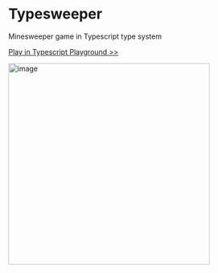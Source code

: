 # Typesweeper

Minesweeper game in Typescript type system

[Play in Typescript Playground >>](https://www.typescriptlang.org/play?#code/MYewdgzgLgBA5gQwLYFMYF4ZgK4BtcwIQzZgDWYIA7mIcQLICWYKAylSigA4oBOA4shQBuAFCjEqAHS4UANxS4pAOQDyAJXoBBADJToCOCgCM+qAl5QA2gANxgXg3AZ-tOXzt649vjgeD-AxwT3Aa-3AwNFPMPcIn18o4KCA0Ijw8Ji42ISkxMi-WLSMjIAmPxSokr90zNcAFj8AZj9C6Oy4mLdygqacuIbXNorHFM7Alqde1wbS-1Sp4cdRrw6pofrl-1b233GFqO7Muc9u5uy+vYi6xvOZzxO8vpGb+92Hp7cbAF1xAHoPmABRAA9kFxZKIvvAhDJ5IopD8tKwAJpmQwmRGWWyfb4PFIgjG3eaTbEwMZFYkbFZY0GuAaLOIEomTQY0iluTb06m0rLnBoskJMm7knF8ppvKwAcgA7H98iLXlIAGa4Qxo9mC-G826ASr3+YTmSTtmSmsr+gsGYaDgyeQLHNzqRbtZSSVySbbMQa1RkUsKRQA2SXSuUKuBKt19LV5dX2TWuy0svWk87OvHmxnR41stXWk3BiaO+PxYPJKN23Ee16imp-MV++WKuyG92FsMR0M6i4ra2GqmZlOsrtFjNpy1Nh361WDkMN3FOEuiiUADirAaDY4Lo6LYXDkdXdOzI4TU9TnVNB6mR9zvY8m9j7fziU3e+LQtL3r+85l1cDtZvnmbSQ3P6tuptk6eaWp2A59seaTpsB57uJeQG5nWt5Dluk5GpMnoAKwvn6IA8GAS5ruOqG-ih94xgh-5gYe0E9uB26QSBa7wXG17LuhEZkUxLoYU+lQ4TKeEoARn7sd+E6kXe3EtjucZUYx5EKdJTj9jRg4sTm-77vGf4SQ+vGivxACcuH4YRPH3uuXGnrJbFFtRJ60UmilnuBsYoVewG0gEEwTJxUneZ0MzTs+JmCWZolESulnIQFtG2V5aoOVB3bOcpAGuWpMDuRpu7cT5gE6dZFLUu5HEBJ6EphVIQkieiUWZFpsX-hRrGJaBSmnmlNmMQSOUJYhJW+U6ulbqVlGPjOfzGKZwnmbidmNnF3YDfJdFZXS3Xxb1oL9cOckNgVrZFcthLjW1uaej6M3hXNkXrItGrFSt+2PdpW2pTayYQZljnfHtnJ5d5w0naG52aZNIrYTdNURfVK4QyRFSjS5q16cl32bV9qM7f9KweRNY0gzEKP5UFhOBFhvq3XVSHaYjMXvaTPWAwdSMYy5H0-RjfX47lbPOkdIP+WD5MXSF-Ew7V832qzb0ciLemtQz6Uc+lZpfSzSa83GBPi4dxPZMzJViyrnr8VKNMy3inmDWOfnGy9cvtfZnVOdj6swW5fNo0ThUk89Z2m3lnrlpb-o1vDHK21pLGK0jytA0lbufdr23rd9AMxwb-tG4HDLZwZIrllLcMdoVKt1nHjvc69Luy1zWNp07zfZT7dd22dhv+DXBcUxVT75NNs200yrWF5Z1f5zJHdrY3LbzypXtZVn-fA7nPf5+DIeD9TsN3VH49r2PRsO9PS-HZXycZylP2LxlPO7e3zud0sx0B6dff60Xxh-DUI-zSPt-BM3Qp6nRaInAWqsU53w9lrTWT9db80WkLQq8dBbBygZ6Ie-8rb3QfhXJOOJQFn3AYTCe0Cb6YwXnA9OrdV7APyt3dBZNpj92wX8SoC5I7siAVfYhp8RqB0LhQ5UUlW5NwQS3KRbckG+0Fsw3u28sFPl-jDd85l1R8KIdqEhQiyHf1EbycRMjJGwQvo-PGcjZ453fnnT+yjrSel-uHaW90tEb34bIvRoNCwiOPgKEx5iMr31Un9bxgiX5g0UVvTBTjVGcIAe47RUCdY+I-lqfxjCCQ+NCTAhiVC0mRKMRiVBx0WGBTYYwjhmEknww8XY7JiD0n2MyeQgJMBcm0JxGcDWwSwm3wYV4t+wslFxOAs4v4tS3yLmSZ4nRDCKnNJHCUzpkTG7ql6fkmehTlk93kUwjeSzSnjMurvL03CPz1JSXZRZNcsleK6RIzZ+Nul2gaZYiJ+ybF+0accoOVSzYJIuXg+qgA+DcABe7NyXaxkhRMSFcK-HtKad8BoiKqG2khVsjFTE0VQuXuE2FEKDnr0aQi4lh1TklikHCEA2AADqzApD0pAPSqQWgkAIAAF7MDgOIflArBX8qgAATx4DAfgKAoAAH0fhIC4KKgACiACAOhGDQGlQAMV4CAJA0qABCIALAABN1DUAADxmqoDAFAfwoDCWNcQaAvBeVWFeAAGhgAADRtXah1xAcBIAAEZ8E9XCX19qwCOqwNgYNoaYDqBQBAPAsBbWRujc611rwMAwDdQAPhzVaiN-rc3MFlHwGAAAVOAnqpB1rLRWxN0Bs0AH4E1JtTX6qNTqoAurAIGVtEqpWyvlUqlVaqNXat1Qao1vBTUWqbVAT1ABJMAwBeAoFQGAKA5qvV5rDZ66txbu1VrlQqkVMA21WDrVIJtKbPU2AACQAG9V3rs3cJHde6AC+fwX1vo3VundcI83freDAAAXLmm9d7cBQFeAWqDsHYBIaTSm4QorxWSplWesdEB6AIF7YwP4WqdV6sNSa81FG53HozUR-tbq3WeuQ7RntfaB1upzUxmA4a00lsDSG3gOaAAMBbMDUeNax0tYBy1CatbW+tMnG0dsHUWvjJ7M0MdUx2qTmmOODuwyO89yr8OEZdSRqd5HZ3GstR2z11663Ic9YZ3DIqTMTplZZmdJqrWWuoJ64TYa80epgABj927zUgcQ1gSEQmoMsAUHF9tya4MYbFWgAAwgACxQMAMg0qTPSuXRAIzord1SYE-G3jXbo2Vd4J6-4UnK2qHwigY1jGEM5p9ep6NABaYwl6YCygQLgCAaAoPVfTcQfrg3hujfG7mqw-wrAABFcuAc-ZF4L2aevECsAlvgg7SDGpQLKZgbXIO-D+Kt9b4XgPbak1YY7p3zvGsHXNsbl2lvXbW++oDW3Sy-Y2xFvdrwds1b25W1zg7e3YAWx9kQMBMNoErYwFApW3MqulYyqAWXpXKBQIwOAWWg0gF4Bjkz5qABqI24e6fozWq7TWWvCTax1sTubDPKFjYJjzpHp2U5p7gOHwXHtWAbUJr1nqJc8bB4NqwXrwdTdzXVwdVg4RK5Lftnnh3Bv-F7QgYAO6rvAGFyd81MAAA+MAhd0+twACmy7l-LhXisY-NUDu7u790wE9-9kDDW-gFt20j3gdO21PufX7zbP6-1R9u-70DNhLsihFAASitzAR3OW8sFax271zHuE8x593CQPweIeh-DzASP0eQegbj3CMDKf0+Z+z87vPJWC+jpFUXv7JeV1ruB-d8vUnYdoAjy+uvX6G--qH17kDzeoOp4zw7p3ufXclcL1L33xeIsB6uxX5X4-BuR69b+qfe-7tL5gCvtv6+Xf563z33dg-+-759-8I-JaT+T+fefuPMLRPG-O-NfHPR-LvZ-c9c1IAgfXfd-EfQ-MfMPCfGvOfBA73C-ePDAxfZPZfVvMAjvTfd3WA+vA9JAkPX-NA19eff7WPF9JvPA2-AgrPB-TvIrKAsrUgmfN-YfLbUfSglA0-dAvg+gmgnApPFvNPT1VPGAH3QzLQfATvc1ZbYTJ8WQftXHaUAtaLA7JLPQy7PQ4QJHdLKtNHfHQnYnUncnVzSnGADzendjbjJgWgEPOrT1AjP4CrHXerJnEPZrVrdrUsELFjEPPTTjTATjDnBwkPcXJTITatBTKQGXRdNXVIx7cIuXK9atTXE9KwPTQdVHdHAnInEnMnCnFVWzaADw5gDwhAP4QPezGDNDODQ9cw2wrHHHPHEoqw8ojoiAc1RIw-TreLWLQwsY1DFLKAYw5HGAegPgIwaVVQRLBUHgY1ZQ0IyvPTT1VgRgINXAXlYgMIhnfNHNXY-Yw4x7GXIYm9FIlTeXHIjIhnbTaARwrNQbeY3gRY5YvgVYtrZQqwcfXI6NKwN3H43gP4mzJzKtOAUXK9Fja3HIqwNQy7aExdXQiYmLRLVElo6Ykw8VRNJAEABQJYlYhANYjY3Et4-tHYvYg4-tI4rYk4kLVQbAKALgNk6kgdDnc4+kuARk5XOI2TGEpIu45tB4uAYEvbAowbRdLkzjK9IEx7MEsktYqo+9GEuE9tIkkk8EyEgEhEmE0sNQ5jOzGAVk9ktk6LQk4k9HPU8k-4ynNEs0hzKQC0jkpdI0jE7E0Yn080tkj0mY0wz4741U-4-o81GIpkpwkIqk44mMrjTrTAKMwU64xnW4+I5LeDCUqU3NGUttOU+M94ttEMu0sM9YiMm03U8s5QoYxdezBDJoxzXEjwhYss34h09YynOsjtYLb0itX0gc5LdDfEtALnSwso8nbnONXgc1ZQbwmcmo1wyvdwuY+ohcwTDneckPFwwbec63bguc6LbcyvTwwbafI8zPecqDC85QAta3fc0LWgzbO8oM8VIo6VLQMAEVCw0o6w5Q23NAIsmkuY5gDc+NM8twnwjnf4U3bAc3GAZ9XNAAaRgDAsAteCgysC5x8L5y80p2QtF1iKFIrR3xlw1zV0V0e1V3lw12op8MHUj3HL-PKOnME1f1ArADqKDywOYt6KnJ8MiyXO4skPwJbxb2MO-SsAwpkJFDkLfJR3MJ6MnOUJTJLUyKXPAt8MgpXJ8NNKmPlOzUiKTPsPVU7VTMzJuMU2FPSPhPuNiMyLV0eIcueMGw-OUv-KdLNJcO4qbNvRbLMPRy-J-I8vKO7MZx8rXKDxGKxKHJY0mJHNmMMxcPR0Ky8wk18zU0rwCNZyCM9W610sXJ4y0v0pTS5JzVTw5yyosuFKsuSMzNstzXSNiJypYCCIM2HRSvYPSus0yrNMPL3XIKsGcsr2GpSpeLKut0jwGtn3EL4NwJxKmOtKpIStS1HKHRlS6sp1YHMCMGZ0CI61Krg3KswFTzDS0pEx5N2qAtGpSP8xgAzJsvuPhOoFzOGpZzardTSPstGtarZ2CI6s2vO0pOqOHOOut2SuBrSrI28znUyvusCx4x90PKi3GL9IMKg1grNxQHVNaOYLzQUo2ulVLONX6I8wGJ2qRH2tysOs4ouswGMG4vppgEpqMGRPUOEjgC0JMs1QVCgEjXNRcx7xMwIyIwsxhok3NVZpQDzW-xPRlzJrMsMrcqUonP-IjMVtBsis8J2OurlujWuLR1JuFvHSVuAoHQ+LbNJI7IpIjKKONuM1NugH1uIBlxJs1vMvUuZJVuKLVrCsqPdpNtVTMuEqipdrQszMDsdogC6MTT5sYAUGDtePNoVKJq2sqOlvDrdvOxM3KqvSjrww81bK+La36NjsUEIwTqTSLs4pQBM2zUHP0MxIxtiqbsS0JuXWUGXUrQK1UE7srQqv4i4Q7rAEYCgEYBGw+razsILsxxjrHqyzjsrsTrUo02ZMHzHtzvNpzU7u7t7v7rkJzVnpM3LvjpXrNtussrgC5NFIap0xTqyNzSVNiJVJtra0GMZ1XU3pVS1KPSgy-vHsnsCK8udsuwAZM0JqFujot0rQsCMCgC3ujN5WLqMAdsLovuVw0rmLbLQbntPuXurowa9pjMHxOy8KgpnJE0PsiOPqdusFXTIbl1iLTK5KcrgalXrse0eJLJwbLoXqXvHvPugFBKjVtQbqJrtvYYQZVRQdLqDprtofntxwEarqTs9MPIYdtVlrRr4EgeHQEcdMqKrSkcQcwYZ1kdwfcyIbXpIewZLssZVXwcEcIeTqQa0yXLrpVXKo52GpMZVTepSs4ZLJzq8awqgbw0GL8YgAsY9piaDqcdUY8yIsvuFP6LVzSeoti0KKicu36Lzt+CDsu1gZLukeICg2KfgYgfWultYEUFyygDJyluuoFJLT+qCNpvAa8fNo5yQqsFQrApsAMCMBfWw0UNwDYr4ApuadFA0K5qy2lE9WMCT0wpgFQpD0GeupfRl2XWNT+B2vY2bzbUpssGlqaaRGiafO-oucrRAAmdnJ2b2YZ20agxsD4F4CgyGbQDIBQBFXtxfWQu-Qz3VQjrkBG0YGNRsEksJp0EhFwFqdkCNzJxzSQphHhCgxqbqcRdnJ+CIBFWlouZFCHpFAJpgDUE0F0HReuvhfqcaeUDJ05TheaZkOMGE2mmE2JahfWs1S0GXR0B+BWwqu5d5f5ZFEJtYAAFUMsMsfhWBWAKqJWpWZXWBRX1rVBlBpV+A+7lB+AKq1WNWtX+AVWkqtB6AfhpVWBK0tBK1xW5XMAhW+WBXrcFXpXZXM89XNXO7+BCbrXKBAiKqnAjXTDK1ebDB-X1RA33yUqKrIUI2UdXN-WAhY2q1VAWAKqogk3K1K0qAQAKqGgM3K0ssN00BTqzgM3NU6UhNTrqhfAy2q6KrMI-AM3divDTqvRG3vXamFBaBTqxR231qodSjYBTrZw+3ZjK1lBzsKqjJR2g2p7JNMAoce9M9mtU3ESs2c213C3OBl3y3sAhNETNU63ETm3l3O3hJl2fhB3l2J3V2q0UrvWxmc0fXaoLsD2Axl253CbGUwAfgo1eVkWeM6Vv2oMkKWV6UQOYAOVuVeVG7OXv1OXZidAVUUBf3jV-3MAkLaVsAkOxsIPK1eARUtBEBmAIOAAJBAcjyjhAWDmAeD2jhD0wwQVASmqAbACAbLBAftHGxR1eujWxxRhJoRz2mxrNDx0x4h5BqKkq80l1OAZgEbaW6mz64Iz1Od8TkTkCkNuAdTvj3lHxtTrxgAMlrs4diL0PSb+DgvNwUKUMp08J90CZ-reoM+IGM6xvgpxps9wGUPs7E6c4+PO3YE4B4FnKJrGZ8-qJ9y05Mx2MlZddYF8rsdQdiaS7kejsE5cc9Mc4udUFk-k8ZapuixSqC+4D4Atxc89Wi5kfNPVY9e1cS545DtS4caUcXorucbUb85y7y7AAU+usPqg2K44FK9C4q5gCq4uftf5Ya94fkaa4E-4fa8Sfm5Ce66J3y8U5JdmPFd9eEgy11U5VEdC4qY4a6bccZxc5vvG4DB07Y0k50uV1XMa9cbMf49m-S8W7Psy8Mq66u9y-W964K72v8Lndpp6ZgFqigyY7YHMFY-Y6y046MAt2e6y-e7wwy865M+q51pk4B766RFU+Aa8Yhv0fa8MYGJO9KbiejoUbR7wc+4Icx+y8-0s+xvNQm+c1J75vJ8iZKZi+a5S4W+UaW6E66+0ZJffEG8C+G5C-K6J8m5u+J+Mb5+q-dYNZm-scF7p5PoZ464UdW9U56-x72pJbo9mK0-26QEO5O2O5yfNsJ9ytu5gG2Ou8MCd5d4e-4z0oF7m5e4k-cZ94++F6+7UZ+6x5aY04u6N6B5uuVzabB4A9IEl9rpK9l-NPl8Dys5xo5+V8qZ-tU9q-V6iup-Qa1u18cd1+W61oN9x7k8B82-o-WpM2paxbl8d7O9e8k4m6u895PSe-L9D4fpL-p+D8Z947u4D+y7++j8U5B4OuCOocQpQojpNzZ684i6Dwd7apM2CywuQreom8HQt4O845t4t2Qq3+nuq5z5x5R+H519H715W5YH5-+7r+N7QGix29qkt+t7K9Wcv7Gp+eN-eovfzoZgDWuKjUXuH0N548Y+h9M3sGWl7Bd-+l3e3q7204d9-ejOaHixzY5SZ+AJrM1haytY2smaFDQTBAPH7O916gfdHpXyE5h8p+6At-ht365z8aaKnRfr036a0BE0R3U5qwPr7XVABwAxXhAF34SohAeAiPtGjV6etBszfTFg01G4Z8MB-PW-gP1p6a94mDAzLl11gHv94B0WXAbD3wEh4puArNtDhxQ5-t+0l2UwYRnMGV5nWSrQbN+1Q7-tl8bzdFrqilRZZ-2VAHVP2jkqIDxUxzKAKc3xZKd-qHTUeqUyu7S1NG5DQqpuQA4GBLAlLc5jdgwJJDRG0VKTNcSkaz9sqoPBfm2mSpaCzKFPYoXrSuKR0qhfvSPtxjdoD8Me1ArBtnRf5YDI+g6IbigNC4AMJ6uAFzuaiF5tcQ+NdTphINkoF99WnrQ9LUKRDs0ZmnNbmlQPm5tC9BTPGvpTwb4vMfBBTGnkrWNSEYEAaFV2mAFBYHEIWl2V5rwHeY0CkQL6PIWQ2-QwBTh5gC4SCzBa3CwhaAfoSN2h4AdZACgXAFBhhZgiW+KghjgSQdR8B4a1qDgcp1EE9DdOmncQVdzhDJDpOXqHERQIrSYBRMhaagPUOFIZY92QmZEW1lvpPUmh0aePo-UjyAkUCb1V+hCU7Lmppqz5EHMkNmoo0+RYGVERIMHQUiHhX2Z+qNXZGQkuRIhL3HiPyH8ieRwGQUTYEq7iDf6WnIpt-z9bfoX0-Am3n1VBpjcc+2I-IbwXlF8jRKzBQmgaL4DS0kOeEM5sD1KHz9uMaA87uqLd5oiJ+jOM0WQy0pXUqazDBqqSOpF5UHq1lZTPSOICMivqp+AADpgB9R8I3gIiOFFejMBFzf0Voz1HPo7RvAB0SACdH1l0+7fBXt6IuYCjFR1o1PLaNTFRD2Brozge6Pl5Xdu+6AnMSkMe4+FLqOaGwEmJTECDrqjorgM6JQAZj1B1XLsUnkJo4sIAeLZplxlzS5pK0UbQ9OuxgCHoU2aAbcamz3G7iq0m4jcdmy3HJt9xp6HvCFneoXjM2p4w9OuPPGHiV2z4x8WuMnYHizxi7c9NeJfFfjjxR4+8U+K-E7j-xQEu8Tm0-GHpoc9mCCV+LfGgToJPeJCeehQmio0JIqDCRhN-FviC2RbE8ZBMvGoSiJ6EkiZhLIlYSyJv4gCe+NvE0TEJFExid+NInMTyJrE38QxLgkPiPxwEqCYBMIlcTeJVE2Ca5j4l-ixJnEt8QhNvEwTVxokpifJNYliSaJ9EmSVeJgDXjVxNEqSTxPEkKTkJQkvSX+OongTcJW7CcYZMUmKTJJukzcRxNvGcTOJVkgyUpMMnaTJ2v45ycRNck+SvJLE6yQ5NTaeSXJfktiaFMok+THJQUkSSFJclRTnxTk2Kd5JsnRTVxnElSaZN0mJTvJAUhKalLGq2TMpdE8CfFJAmBTnxskm8c+NUl5SKpcU28dJLqk-iNJ9mNKeVK-HhT9JOUpKf5KvGwTGpHUnqWFKGkRTQpJkgSTVMGndTppvU5Ke1PsmvispakmacNJWliSo2C0sCRNJKntSJJu04CcFLmmLT9pRk3CTtNqktS2p1U8yRuJulHi7pgkx6e5PmmwSUpx06qUVIul7SLpOE2yQ9IykCTSpo0oadmlBmE06WvABltEMiIriqpW0+CUtK+n8T4Z30hGcVIEkDTgZK0zadxPRllSkZtE96fjOJnKTzpJMrqbNNFQ4y3JZMgiSjORliTcp5MoyZ1N8l9S5JI0wyWdO2k8z-x-0-mfhLvaIypplM1aaLMOksT0pD03dkJlxnXTBZhMtGUTLln0yWZ9UgmaBIllsS3pSsvmQrJlm6zD0Bs26QrMmlYzJZDU4WVrOUkCzOAJsu2ULLon-TwJrM12S5JUm2yUA1spiTrPtkWTM2D0zGRTLFkhyIpvsx2WgG9k+SPZCs7mczOymizzZoctyYHI8mvSTpeEh2YrL9mMzOZbMtaTTN5k5zkZ40w2fdNjl-TTZ4Es2cHNJkYzdJZkiuflOzkMzW5Rk56crLbmszw5Ac02dLIra6zqZaso6arONkRy9ZWcoGYZPSnVzPp8MqOd3Mtl4y65Zc4eYnK5mFTAZzct2SPNRlhyTpCc5OUZKnnsSYpBc-OevIvlHyd5l8m+SHNBkaSR6GBE8j2JnI+NGa+Qd1DUHdSVB3UmEd1F6HdRih3Us4d1EZHdQssIFjNYwJ-OMDfzjAv84wP-OMCALjAwC4wKAuMDgL8ggWfIB-M-n5Bv5+QX+fkH-n5BAF+QYBfkFAX5BwFNQQLDUEZo1BP5NQb+TUF-k1B-5NQQBTUGAU1BQFNQcBZUECyVBGalQT+ZUG-mVBf5lQf+ZUEAWVBgFlQUBZUHAWYRAsmERmphE-mYRv5mEX+TejqxfUrAygV4ITVvKBic0L8ktDNjbRGR7F9ir7P1ndSBYP5X8n+X-IAVAKQFYCiBa4ugWwL4FiC5BagvQWYLsFuC-Be6kIXRKSFZCihVQpoV0KGFTClhWwo4VcKeFfCgRUIpEViKJFUimRXIoUVKKVFaijRVop0V6KDFdaIxWDhMVmL1qozfAHcwGLWK++3vMUczWJGYAulIeecm2i6VQYulJPKAGM1aVzkLR-2MUbLXBk+FYG+xYtkvz6Yr9ml4zHwgMXoUFoiA1BAFm8CgzIVYRKOW5oJSpxSZSAFAagGAA5xnKQ83zEVCAFlCkt5lCARZXuReWLLpK4jIwlyz5oC0tA4okPBcsoA0BuMmxZXMCquURFc0JlAFVSJSYVo6qYpbMnZXFKxFIVoKx+sNUlKPYMVBER+iG35rCQqinpV0tCRvSEqBa1aPspdkpXErSxZKgKjkX7JJZkMejGVHczwow1tqXJHklJkjwy4ACWzTMowUGwFVlc9yx5c8pnILLZAg2SbCWklVPK7msq1AiYo+WyAFcIWFVa8s1UUUdGbdIcj8tmLSjORVOAbOgKpz5BeVXGc1TAGM5Wq3q5nQbC3XHzsrPytnAOuuQJG8AOcTFKVOMo2VjDQB2UWamsomU48lmYGYQEAA)

<img width="400" alt="image" src="https://github.com/pyjun01/TypeSweeper/assets/32596517/4f2e22f8-d229-4d43-a8c1-d7dcc74f316b">